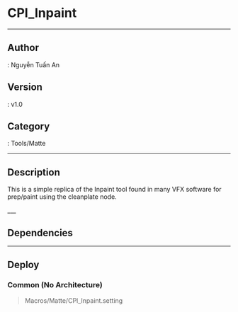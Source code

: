 # CPI_Inpaint
___

## Author
 : Nguyễn Tuấn An

## Version
 : v1.0

## Category
 : Tools/Matte
___

## Description
<p>This is a simple replica of the Inpaint tool found in many VFX software for prep/paint using the cleanplate node.</p>___

## Dependencies


___

## Deploy

### Common (No Architecture)

> Macros/Matte/CPl_Inpaint.setting  
